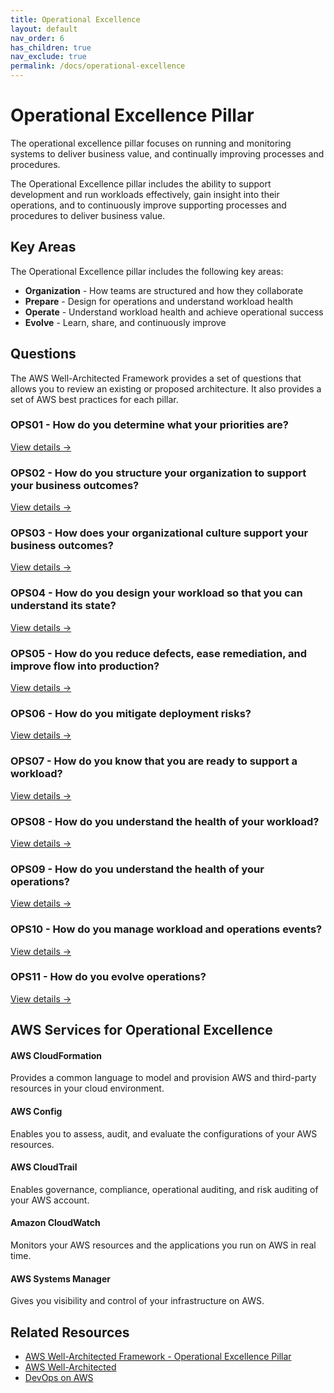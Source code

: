 ```yaml
---
title: Operational Excellence
layout: default
nav_order: 6
has_children: true
nav_exclude: true
permalink: /docs/operational-excellence
---
```


<div class="pillar-header">
  <h1>Operational Excellence Pillar</h1>
  <p>The operational excellence pillar focuses on running and monitoring systems to deliver business value, and continually improving processes and procedures.</p>
</div>

The Operational Excellence pillar includes the ability to support development and run workloads effectively, gain insight into their operations, and to continuously improve supporting processes and procedures to deliver business value.

## Key Areas

The Operational Excellence pillar includes the following key areas:

- **Organization** - How teams are structured and how they collaborate
- **Prepare** - Design for operations and understand workload health
- **Operate** - Understand workload health and achieve operational success
- **Evolve** - Learn, share, and continuously improve

## Questions

The AWS Well-Architected Framework provides a set of questions that allows you to review an existing or proposed architecture. It also provides a set of AWS best practices for each pillar.

<div class="question-cards">
  <div class="question-card">
    <h3>OPS01 - How do you determine what your priorities are?</h3>
    <a href="./OPS01.html">View details →</a>
  </div>
  <div class="question-card">
    <h3>OPS02 - How do you structure your organization to support your business outcomes?</h3>
    <a href="./OPS02.html">View details →</a>
  </div>
  <div class="question-card">
    <h3>OPS03 - How does your organizational culture support your business outcomes?</h3>
    <a href="./OPS03.html">View details →</a>
  </div>
  <div class="question-card">
    <h3>OPS04 - How do you design your workload so that you can understand its state?</h3>
    <a href="./OPS04.html">View details →</a>
  </div>
  <div class="question-card">
    <h3>OPS05 - How do you reduce defects, ease remediation, and improve flow into production?</h3>
    <a href="./OPS05.html">View details →</a>
  </div>
  <div class="question-card">
    <h3>OPS06 - How do you mitigate deployment risks?</h3>
    <a href="./OPS06.html">View details →</a>
  </div>
  <div class="question-card">
    <h3>OPS07 - How do you know that you are ready to support a workload?</h3>
    <a href="./OPS07.html">View details →</a>
  </div>
  <div class="question-card">
    <h3>OPS08 - How do you understand the health of your workload?</h3>
    <a href="./OPS08.html">View details →</a>
  </div>
  <div class="question-card">
    <h3>OPS09 - How do you understand the health of your operations?</h3>
    <a href="./OPS09.html">View details →</a>
  </div>
  <div class="question-card">
    <h3>OPS10 - How do you manage workload and operations events?</h3>
    <a href="./OPS10.html">View details →</a>
  </div>
  <div class="question-card">
    <h3>OPS11 - How do you evolve operations?</h3>
    <a href="./OPS11.html">View details →</a>
  </div>
</div>

## AWS Services for Operational Excellence

<div class="aws-service">
  <div class="aws-service-content">
    <h4>AWS CloudFormation</h4>
    <p>Provides a common language to model and provision AWS and third-party resources in your cloud environment.</p>
  </div>
</div>

<div class="aws-service">
  <div class="aws-service-content">
    <h4>AWS Config</h4>
    <p>Enables you to assess, audit, and evaluate the configurations of your AWS resources.</p>
  </div>
</div>

<div class="aws-service">
  <div class="aws-service-content">
    <h4>AWS CloudTrail</h4>
    <p>Enables governance, compliance, operational auditing, and risk auditing of your AWS account.</p>
  </div>
</div>

<div class="aws-service">
  <div class="aws-service-content">
    <h4>Amazon CloudWatch</h4>
    <p>Monitors your AWS resources and the applications you run on AWS in real time.</p>
  </div>
</div>

<div class="aws-service">
  <div class="aws-service-content">
    <h4>AWS Systems Manager</h4>
    <p>Gives you visibility and control of your infrastructure on AWS.</p>
  </div>
</div>

<div class="related-resources">
  <h2>Related Resources</h2>
  <ul>
    <li><a href="https://docs.aws.amazon.com/wellarchitected/latest/operational-excellence-pillar/welcome.html">AWS Well-Architected Framework - Operational Excellence Pillar</a></li>
    <li><a href="https://aws.amazon.com/architecture/well-architected/">AWS Well-Architected</a></li>
    <li><a href="https://aws.amazon.com/devops/">DevOps on AWS</a></li>
  </ul>
</div>